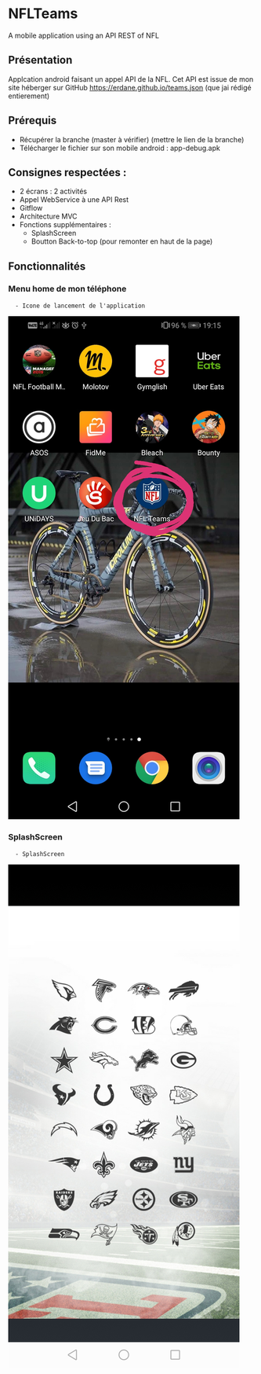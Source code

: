 # NFLTeams
A mobile application using an API REST of NFL

## Présentation
Applcation android faisant un appel API de la NFL.
Cet API est issue de mon site héberger sur GitHub https://erdane.github.io/teams.json (que jai rédigé entierement)

## Prérequis
  - Récupérer la branche (master à vérifier) (mettre le lien de la branche)
  - Télécharger le fichier sur son mobile android : app-debug.apk 


## Consignes respectées :
  - 2 écrans : 2 activités
  - Appel WebService à une API Rest
  - Gitflow 
  - Architecture MVC
  - Fonctions supplémentaires :
    - SplashScreen
    - Boutton Back-to-top (pour remonter en haut de la page)
    
## Fonctionnalités 

### Menu home de mon téléphone
      - Icone de lancement de l'application
![Screenshot](home.jpg)

### SplashScreen
      - SplashScreen
![Screenshot](splash.jpg)



